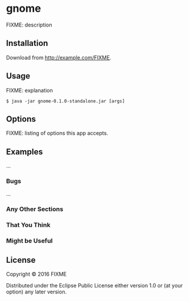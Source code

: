 # gnome

FIXME: description

## Installation

Download from http://example.com/FIXME.

## Usage

FIXME: explanation

    $ java -jar gnome-0.1.0-standalone.jar [args]

## Options

FIXME: listing of options this app accepts.

## Examples

...

### Bugs

...

### Any Other Sections
### That You Think
### Might be Useful

## License

Copyright © 2016 FIXME

Distributed under the Eclipse Public License either version 1.0 or (at
your option) any later version.
